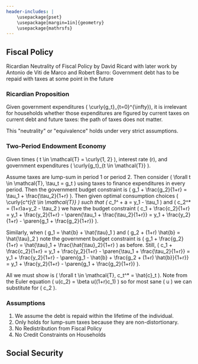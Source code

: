 ```yaml
---
header-includes: |
    \usepackage{pset}
    \usepackage[margin=1in]{geometry}
    \usepackage{mathrsfs}
---
```


## Fiscal Policy

Ricardian Neutrality of Fiscal Policy by David Ricard with later work by Antonio de Viti de Marco and Robert Barro:
Government debt has to be repaid with taxes at some point in the future

### Ricardian Proposition

Given government expenditures \( \curly{g_t}_{t=0}^{\infty}\), it is irrelevant for households whether those expenditures are figured by current taxes on current debt and future taxes: the path of taxes does not matter.

This "neutrality" or "equivalence" holds under very strict assumptions.

### Two-Period Endowment Economy

Given times \( t \in \mathcal{T} = \curly{1, 2} \), interest rate \(r\), and government expenditures \( \curly{g_t}_{t \in \mathcal{T}} \).

Assume taxes are lump-sum in period 1 or period 2. Then consider \( \forall t \in \mathcal{T}, \tau_t = g_t \) using taxes to finance expenditures in every period.
Then the government budget constraint is \( g_1 + \frac{g_2}{1+r} = \tau_1 + \frac{\tau_2}{1+r} \).
Then given optimal consumption choices \( \curly{c^*_t}_{t \in \mathcal{T}} \) such that \( c_1^* + a = y_1 - \tau_1 \) and \( c_2^* = (1+r)a+y_2 - \tau_2 \) we have the budget constraint \( c_1 + \frac{c_2}{1+r} = y_1 + \frac{y_2}{1+r} - \paren{\tau_1 + \frac{\tau_2}{1+r}} = y_1 + \frac{y_2}{1+r} - \paren{g_1 + \frac{g_2}{1+r}} \).

Similarly, when \( g_1 = \hat{b} + \hat{\tau}_1 \) and \( g_2 + (1+r) \hat{b} = \hat{\tau}_2 \) note the government budget constraint is \( g_1 + \frac{g_2}{1+r} = \hat{\tau}_1 + \frac{\hat{\tau}_2}{1+r} \) as before.
Still, \( c_1 + \frac{c_2}{1+r} = y_1 + \frac{y_2}{1+r} - \paren{\tau_1 + \frac{\tau_2}{1+r}} = y_1 + \frac{y_2}{1+r} - \paren{g_1 - \hat{b} + \frac{g_2 + (1+r) \hat{b}}{1+r}} = y_1 + \frac{y_2}{1+r} - \paren{g_1 + \frac{g_2}{1+r}} \).

All we must show is \( \forall t \in \mathcal{T}, c_t^* = \hat{c}_t \).
Note from the Euler equation \( u(c_2) = \beta u((1+r)c_1) \) so for most sane \( u \) we can substitute for \( c_2 \).

### Assumptions

1. We assume the debt is repaid within the lifetime of the individual.
2. Only holds for lump-sum taxes because they are non-distortionary.
3. No Redistribution from Fiscal Policy
4. No Credit Constraints on Households

## Social Security

